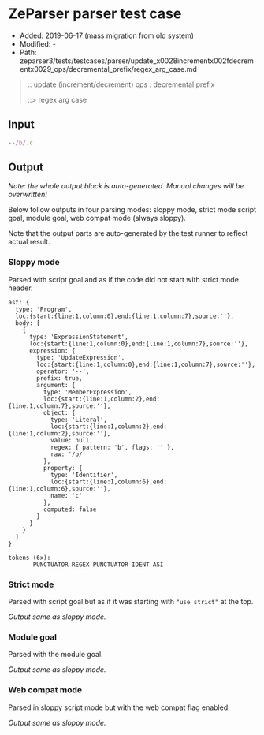 # ZeParser parser test case

- Added: 2019-06-17 (mass migration from old system)
- Modified: -
- Path: zeparser3/tests/testcases/parser/update_x0028incrementx002fdecrementx0029_ops/decremental_prefix/regex_arg_case.md

> :: update (increment/decrement) ops : decremental prefix
>
> ::> regex arg case

## Input

`````js
--/b/.c
`````

## Output

_Note: the whole output block is auto-generated. Manual changes will be overwritten!_

Below follow outputs in four parsing modes: sloppy mode, strict mode script goal, module goal, web compat mode (always sloppy).

Note that the output parts are auto-generated by the test runner to reflect actual result.

### Sloppy mode

Parsed with script goal and as if the code did not start with strict mode header.

`````
ast: {
  type: 'Program',
  loc:{start:{line:1,column:0},end:{line:1,column:7},source:''},
  body: [
    {
      type: 'ExpressionStatement',
      loc:{start:{line:1,column:0},end:{line:1,column:7},source:''},
      expression: {
        type: 'UpdateExpression',
        loc:{start:{line:1,column:0},end:{line:1,column:7},source:''},
        operator: '--',
        prefix: true,
        argument: {
          type: 'MemberExpression',
          loc:{start:{line:1,column:2},end:{line:1,column:7},source:''},
          object: {
            type: 'Literal',
            loc:{start:{line:1,column:2},end:{line:1,column:2},source:''},
            value: null,
            regex: { pattern: 'b', flags: '' },
            raw: '/b/'
          },
          property: {
            type: 'Identifier',
            loc:{start:{line:1,column:6},end:{line:1,column:6},source:''},
            name: 'c'
          },
          computed: false
        }
      }
    }
  ]
}

tokens (6x):
       PUNCTUATOR REGEX PUNCTUATOR IDENT ASI
`````

### Strict mode

Parsed with script goal but as if it was starting with `"use strict"` at the top.

_Output same as sloppy mode._

### Module goal

Parsed with the module goal.

_Output same as sloppy mode._

### Web compat mode

Parsed in sloppy script mode but with the web compat flag enabled.

_Output same as sloppy mode._
